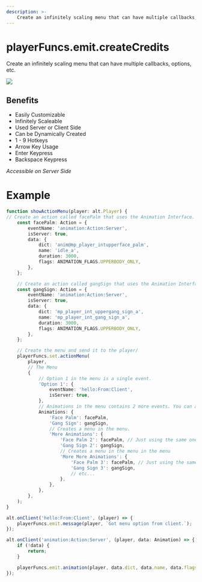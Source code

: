 ```yaml
---
description: >-
    Create an infinitely scaling menu that can have multiple callbacks, options, etc.
---
```


# playerFuncs.emit.createCredits

Create an infinitely scaling menu that can have multiple callbacks, options, etc.

![](https://i.imgur.com/XKdwj0i.png)

## Benefits

-   Easily Customizable
-   Infinitely Scaleable
-   Used Server or Client Side
-   Can be Dynamically Created
-   1 - 9 Hotkeys
-   Arrow Key Usage
-   Enter Keypress
-   Backspace Keypress

_Accessible on Server Side_

# Example

```typescript
function showActionMenu(player: alt.Player) {
// Create an action called facePalm that uses the Animation Interface.
    const facePalm: Action = {
        eventName: 'animation:Action:Server',
        isServer: true,
        data: {
            dict: 'anim@mp_player_intupperface_palm',
            name: 'idle_a',
            duration: 3000,
            flags: ANIMATION_FLAGS.UPPERBODY_ONLY,
        },
    };

    // Create an action called gangSign that uses the Animation Interface.
    const gangSign: Action = {
        eventName: 'animation:Action:Server',
        isServer: true,
        data: {
            dict: 'mp_player_int_uppergang_sign_a',
            name: 'mp_player_int_gang_sign_a',
            duration: 3000,
            flags: ANIMATION_FLAGS.UPPERBODY_ONLY,
        },
    };

    // Create the menu and send it to the player/
    playerFuncs.set.actionMenu(
        player,
        // The Menu
        {
            // Option 1 in the menu is a single event.
            'Option 1': {
                eventName: 'hello:From:Client',
                isServer: true,
            },
            // Animations in the menu contains 2 more events. You can also add another menu.
            Animations: {
                'Face Palm': facePalm,
                'Gang Sign': gangSign,
                // Creates a menu in the menu.
                'More Animations': {
                    'Face Palm 2': facePalm, // Just using the same one for testing purposes
                    'Gang Sign 2': gangSign,
                    // Creates a menu in the menu in the menu
                    'More More Animations': {
                        'Face Palm 3': facePalm, // Just using the same one for testing purposes
                        'Gang Sign 3': gangSign,
                        // etc...
                    },
                },
            },
        },
    );
}

alt.onClient('hello:From:Client', (player) => {
    playerFuncs.emit.message(player, `Got menu option from client.`);
});

alt.onClient('animation:Action:Server', (player, data: Animation) => {
    if (!data) {
        return;
    }

    playerFuncs.emit.animation(player, data.dict, data.name, data.flags, data.duration);
});
```